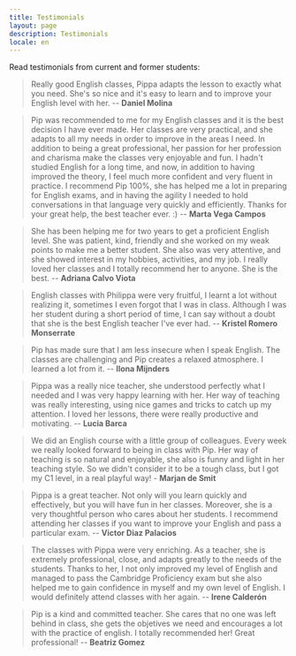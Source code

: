 ```yaml
---
title: Testimonials
layout: page
description: Testimonials
locale: en
---
```



Read testimonials from current and former students:

> Really good English classes, Pippa adapts the lesson to exactly what you
need. She's so nice and it's easy to learn and to improve your English
level with her. -- **Daniel Molina**

> Pip was recommended to me for my English classes and it is the best
decision I have ever made. Her classes are very practical, and she adapts
to all my needs in order to improve in the areas I need. In addition to
being a great professional, her passion for her profession and charisma
make the classes very enjoyable and fun.
I hadn't studied English for a long time, and now, in addition to having
improved the theory, I feel much more confident and very fluent in
practice. I recommend Pip 100%, she has helped me a lot in preparing for
English exams, and in having the agility I needed to hold conversations in
that language very quickly and efficiently. Thanks for your great help, the
best teacher ever. :) -- **Marta Vega Campos**

> She has been helping me for two years to get a proficient English level.
She was patient, kind, friendly and she worked on my weak points to make me
a better student.  She also was very attentive, and she showed interest in
my hobbies, activities, and my job.  I really loved her classes and I
totally recommend her to anyone. She is the best. -- **Adriana Calvo Viota**

> English classes with Philippa were very fruitful, I learnt a lot without
realizing it, sometimes I even forgot that I was in class. Although I was
her student during a short period of time, I can say without a doubt that
she is the best English teacher I've ever had. -- **Kristel Romero Monserrate**

> Pip has made sure that I am less insecure when I speak English. The classes
are challenging and Pip creates a relaxed atmosphere. I learned a lot from
it. -- **Ilona Mijnders**

> Pippa was a really nice teacher, she understood perfectly what I needed and
I was very happy learning with her. Her way of teaching was really
interesting, using nice games and tricks to catch up my attention. I loved
her lessons, there were really productive and motivating. -- **Lucia Barca**

> We did an English course with a little group of colleagues. Every week we
really looked forward to being in class with Pip.
Her way of teaching is so natural and enjoyable, she also is funny and
light in her teaching style.
So we didn't consider it to be a tough class, but I got my C1 level, in a
real playful way! - **Marjan de Smit**

> Pippa is a great teacher. Not only will you learn quickly and
effectively, but you will have fun in her classes. Moreover, she is a very
thoughtful person who cares about her students. I recommend attending her
classes if you want to improve your English and pass a particular exam. -- **Victor Diaz Palacios**

> The classes with Pippa were very enriching. As a teacher, she is extremely
professional, close, and adapts greatly to the needs of the students.
Thanks to her, I not only improved my level of English and managed to pass
the Cambridge Proficiency exam but she also helped me to gain confidence in
myself and my own level of English. I would definitely attend classes with
her again. -- **Irene Calderón**

> Pip is a kind and committed teacher. She cares that no one was left behind
in class, she gets the objetives we need and encourages a lot with the
practice of english. I totally recommended her! Great professional! -- **Beatriz Gomez**
